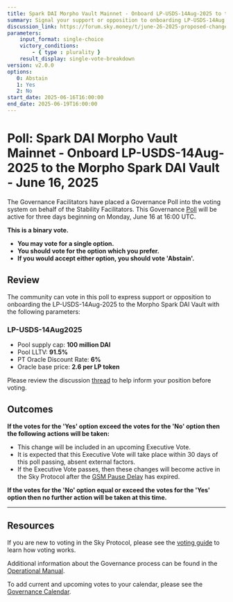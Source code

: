 ```yaml
---
title: Spark DAI Morpho Vault Mainnet - Onboard LP-USDS-14Aug-2025 to the Morpho Spark DAI Vault - June 16, 2025
summary: Signal your support or opposition to onboarding LP-USDS-14Aug to the Morpho Spark DAI Vault.
discussion_link: https://forum.sky.money/t/june-26-2025-proposed-changes-to-spark-for-upcoming-spell/26663
parameters:
    input_format: single-choice
    victory_conditions:
        - { type : plurality }
    result_display: single-vote-breakdown
version: v2.0.0
options:
   0: Abstain
   1: Yes
   2: No
start_date: 2025-06-16T16:00:00
end_date: 2025-06-19T16:00:00
---
```


# Poll: Spark DAI Morpho Vault Mainnet - Onboard LP-USDS-14Aug-2025 to the Morpho Spark DAI Vault - June 16, 2025

The Governance Facilitators have placed a Governance Poll into the voting system on behalf of the Stability Facilitators. This Governance [Poll](https://sky-atlas.powerhouse.io/#A.1.9.1_Operational_Weekly_Cycle-b189fa17-57a9-4d4e-9780-0ce4efd94211%7C0db30308) will be active for three days beginning on Monday, June 16 at 16:00 UTC.

**This is a binary vote.**

- **You may vote for a single option.**
- **You should vote for the option which you prefer.**
- **If you would accept either option, you should vote 'Abstain'.**

## Review

The community can vote in this poll to express support or opposition to onboarding the LP-USDS-14Aug-2025 to the Morpho Spark DAI Vault with the following parameters:

### LP-USDS-14Aug2025

- Pool supply cap: **100 million DAI**
- Pool LLTV: **91.5%**
- PT Oracle Discount Rate: **6%**
- Oracle base price: **2.6 per LP token**

Please review the discussion [thread](https://forum.sky.money/t/june-26-2025-proposed-changes-to-spark-for-upcoming-spell/26663) to help inform your position before voting.

## Outcomes

**If the votes for the 'Yes' option exceed the votes for the 'No' option then the following actions will be taken:**

- This change will be included in an upcoming Executive Vote.
- It is expected that this Executive Vote will take place within 30 days of this poll passing, absent external factors.
- If the Executive Vote passes, then these changes will become active in the Sky Protocol after the [GSM Pause Delay](https://sky-atlas.powerhouse.io/A.1.9.2.1_Pause_Delay/a98b8227-95f6-4711-9d8d-f52cbc6ad2d0|0db30758e055) has expired.

**If the votes for the 'No' option equal or exceed the votes for the 'Yes' option then no further action will be taken at this time.**

---

## Resources

If you are new to voting in the Sky Protocol, please see the [voting guide](https://manual.makerdao.com/governance/voting-in-makerdao/on-chain-governance) to learn how voting works.

Additional information about the Governance process can be found in the [Operational Manual](https://manual.makerdao.com).

To add current and upcoming votes to your calendar, please see the [Governance Calendar](https://manual.makerdao.com/makerdao/calendars/governance-calendar).
